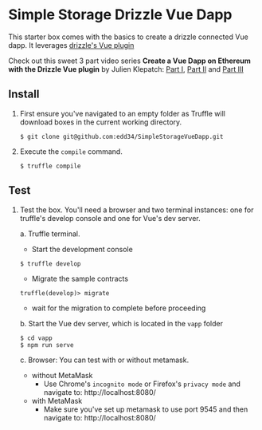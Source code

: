 # Simple Storage Drizzle Vue Dapp

This starter box comes with the basics to create a drizzle connected Vue
dapp. It leverages [drizzle's Vue
plugin](https://github.com/trufflesuite/drizzle-suite/tree/develop/packages/vue-plugin#vue-plugin)

Check out this sweet 3 part video series **Create a Vue Dapp on Ethereum with
the Drizzle Vue plugin** by Julien Klepatch: [Part
I](https://www.youtube.com/watch?v=XaVEZ1ucxac), [Part
II](https://www.youtube.com/watch?v=ApJwXfWKl7Q) and [Part
III](https://www.youtube.com/watch?v=xyoztqeYd6U)

## Install

1. First ensure you've navigated to an empty folder as Truffle will download
   boxes in the current working directory.
   ```
   $ git clone git@github.com:edd34/SimpleStorageVueDapp.git
   ```

2. Execute the `compile` command.
   ```
   $ truffle compile
   ```

## Test

1. Test the box. You'll need a browser and two terminal instances: one for
   truffle's develop console and one for Vue's dev server.

   a. Truffle terminal.
     - Start the development console
     ```
     $ truffle develop
     ```
     - Migrate the sample contracts
     ```
     truffle(develop)> migrate
     ```
     - wait for the migration to complete before proceeding

   b. Start the Vue dev server, which is located in the `vapp` folder
   ```
   $ cd vapp
   $ npm run serve
   ```
   c. Browser: You can test with or without metamask.
     - without MetaMask
       - Use Chrome's `incognito mode` or Firefox's `privacy mode` and navigate
         to: http://localhost:8080/
     - with MetaMask
       - Make sure you've set up metamask to use port 9545 and then navigate
         to: http://localhost:8080/

